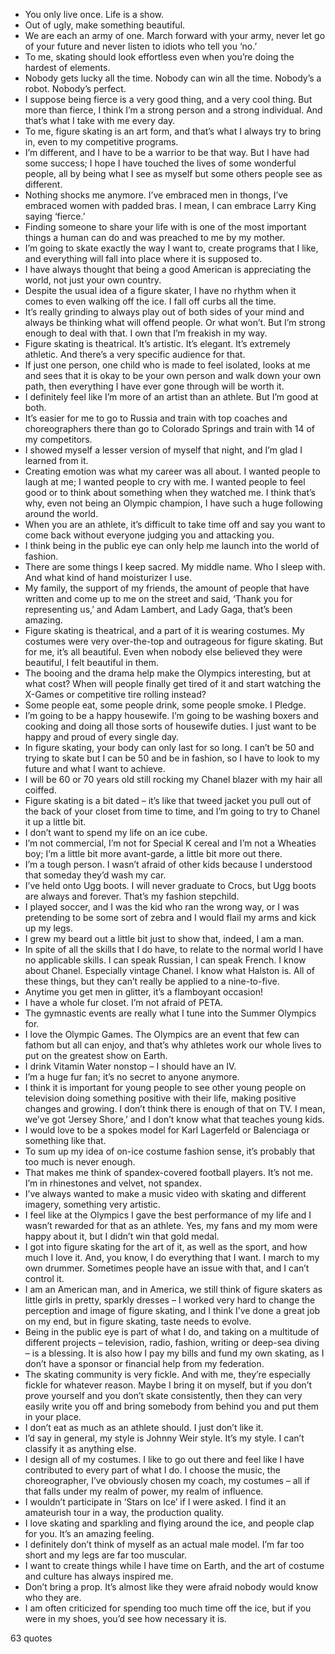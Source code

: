  - You only live once. Life is a show.
 - Out of ugly, make something beautiful.
 - We are each an army of one. March forward with your army, never let go of your future and never listen to idiots who tell you ‘no.’
 - To me, skating should look effortless even when you’re doing the hardest of elements.
 - Nobody gets lucky all the time. Nobody can win all the time. Nobody’s a robot. Nobody’s perfect.
 - I suppose being fierce is a very good thing, and a very cool thing. But more than fierce, I think I’m a strong person and a strong individual. And that’s what I take with me every day.
 - To me, figure skating is an art form, and that’s what I always try to bring in, even to my competitive programs.
 - I’m different, and I have to be a warrior to be that way. But I have had some success; I hope I have touched the lives of some wonderful people, all by being what I see as myself but some others people see as different.
 - Nothing shocks me anymore. I’ve embraced men in thongs, I’ve embraced women with padded bras. I mean, I can embrace Larry King saying ‘fierce.’
 - Finding someone to share your life with is one of the most important things a human can do and was preached to me by my mother.
 - I’m going to skate exactly the way I want to, create programs that I like, and everything will fall into place where it is supposed to.
 - I have always thought that being a good American is appreciating the world, not just your own country.
 - Despite the usual idea of a figure skater, I have no rhythm when it comes to even walking off the ice. I fall off curbs all the time.
 - It’s really grinding to always play out of both sides of your mind and always be thinking what will offend people. Or what won’t. But I’m strong enough to deal with that. I own that I’m freakish in my way.
 - Figure skating is theatrical. It’s artistic. It’s elegant. It’s extremely athletic. And there’s a very specific audience for that.
 - If just one person, one child who is made to feel isolated, looks at me and sees that it is okay to be your own person and walk down your own path, then everything I have ever gone through will be worth it.
 - I definitely feel like I’m more of an artist than an athlete. But I’m good at both.
 - It’s easier for me to go to Russia and train with top coaches and choreographers there than go to Colorado Springs and train with 14 of my competitors.
 - I showed myself a lesser version of myself that night, and I’m glad I learned from it.
 - Creating emotion was what my career was all about. I wanted people to laugh at me; I wanted people to cry with me. I wanted people to feel good or to think about something when they watched me. I think that’s why, even not being an Olympic champion, I have such a huge following around the world.
 - When you are an athlete, it’s difficult to take time off and say you want to come back without everyone judging you and attacking you.
 - I think being in the public eye can only help me launch into the world of fashion.
 - There are some things I keep sacred. My middle name. Who I sleep with. And what kind of hand moisturizer I use.
 - My family, the support of my friends, the amount of people that have written and come up to me on the street and said, ‘Thank you for representing us,’ and Adam Lambert, and Lady Gaga, that’s been amazing.
 - Figure skating is theatrical, and a part of it is wearing costumes. My costumes were very over-the-top and outrageous for figure skating. But for me, it’s all beautiful. Even when nobody else believed they were beautiful, I felt beautiful in them.
 - The booing and the drama help make the Olympics interesting, but at what cost? When will people finally get tired of it and start watching the X-Games or competitive tire rolling instead?
 - Some people eat, some people drink, some people smoke. I Pledge.
 - I’m going to be a happy housewife. I’m going to be washing boxers and cooking and doing all those sorts of housewife duties. I just want to be happy and proud of every single day.
 - In figure skating, your body can only last for so long. I can’t be 50 and trying to skate but I can be 50 and be in fashion, so I have to look to my future and what I want to achieve.
 - I will be 60 or 70 years old still rocking my Chanel blazer with my hair all coiffed.
 - Figure skating is a bit dated – it’s like that tweed jacket you pull out of the back of your closet from time to time, and I’m going to try to Chanel it up a little bit.
 - I don’t want to spend my life on an ice cube.
 - I’m not commercial, I’m not for Special K cereal and I’m not a Wheaties boy; I’m a little bit more avant-garde, a little bit more out there.
 - I’m a tough person. I wasn’t afraid of other kids because I understood that someday they’d wash my car.
 - I’ve held onto Ugg boots. I will never graduate to Crocs, but Ugg boots are always and forever. That’s my fashion stepchild.
 - I played soccer, and I was the kid who ran the wrong way, or I was pretending to be some sort of zebra and I would flail my arms and kick up my legs.
 - I grew my beard out a little bit just to show that, indeed, I am a man.
 - In spite of all the skills that I do have, to relate to the normal world I have no applicable skills. I can speak Russian, I can speak French. I know about Chanel. Especially vintage Chanel. I know what Halston is. All of these things, but they can’t really be applied to a nine-to-five.
 - Anytime you get men in glitter, it’s a flamboyant occasion!
 - I have a whole fur closet. I’m not afraid of PETA.
 - The gymnastic events are really what I tune into the Summer Olympics for.
 - I love the Olympic Games. The Olympics are an event that few can fathom but all can enjoy, and that’s why athletes work our whole lives to put on the greatest show on Earth.
 - I drink Vitamin Water nonstop – I should have an IV.
 - I’m a huge fur fan; it’s no secret to anyone anymore.
 - I think it is important for young people to see other young people on television doing something positive with their life, making positive changes and growing. I don’t think there is enough of that on TV. I mean, we’ve got ‘Jersey Shore,’ and I don’t know what that teaches young kids.
 - I would love to be a spokes model for Karl Lagerfeld or Balenciaga or something like that.
 - To sum up my idea of on-ice costume fashion sense, it’s probably that too much is never enough.
 - That makes me think of spandex-covered football players. It’s not me. I’m in rhinestones and velvet, not spandex.
 - I’ve always wanted to make a music video with skating and different imagery, something very artistic.
 - I feel like at the Olympics I gave the best performance of my life and I wasn’t rewarded for that as an athlete. Yes, my fans and my mom were happy about it, but I didn’t win that gold medal.
 - I got into figure skating for the art of it, as well as the sport, and how much I love it. And, you know, I do everything that I want. I march to my own drummer. Sometimes people have an issue with that, and I can’t control it.
 - I am an American man, and in America, we still think of figure skaters as little girls in pretty, sparkly dresses – I worked very hard to change the perception and image of figure skating, and I think I’ve done a great job on my end, but in figure skating, taste needs to evolve.
 - Being in the public eye is part of what I do, and taking on a multitude of different projects – television, radio, fashion, writing or deep-sea diving – is a blessing. It is also how I pay my bills and fund my own skating, as I don’t have a sponsor or financial help from my federation.
 - The skating community is very fickle. And with me, they’re especially fickle for whatever reason. Maybe I bring it on myself, but if you don’t prove yourself and you don’t skate consistently, then they can very easily write you off and bring somebody from behind you and put them in your place.
 - I don’t eat as much as an athlete should. I just don’t like it.
 - I’d say in general, my style is Johnny Weir style. It’s my style. I can’t classify it as anything else.
 - I design all of my costumes. I like to go out there and feel like I have contributed to every part of what I do. I choose the music, the choreographer, I’ve obviously chosen my coach, my costumes – all if that falls under my realm of power, my realm of influence.
 - I wouldn’t participate in ‘Stars on Ice’ if I were asked. I find it an amateurish tour in a way, the production quality.
 - I love skating and sparkling and flying around the ice, and people clap for you. It’s an amazing feeling.
 - I definitely don’t think of myself as an actual male model. I’m far too short and my legs are far too muscular.
 - I want to create things while I have time on Earth, and the art of costume and culture has always inspired me.
 - Don’t bring a prop. It’s almost like they were afraid nobody would know who they are.
 - I am often criticized for spending too much time off the ice, but if you were in my shoes, you’d see how necessary it is.

63 quotes